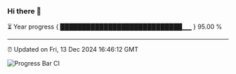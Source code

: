### Hi there 👋

⏳ Year progress { ████████████████████████████▁▁ } 95.00 %

---

⏰ Updated on Fri, 13 Dec 2024 16:46:12 GMT

![Progress Bar CI](https://github.com/IshwaranRudhara/GIT-ACTION/workflows/Progress%20Bar%20CI/badge.svg)
